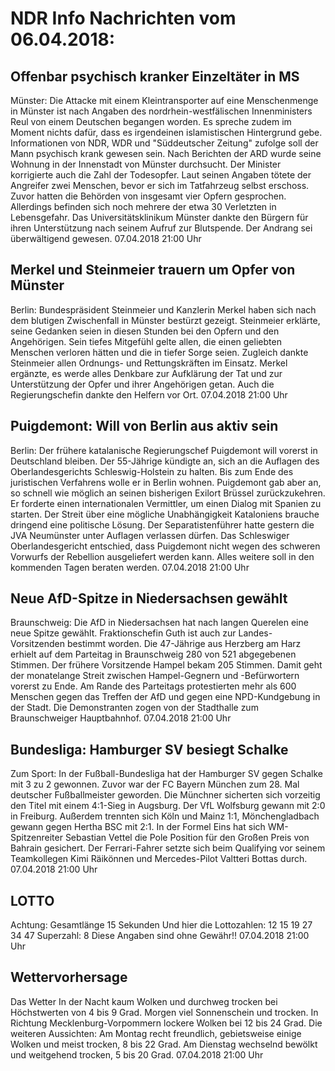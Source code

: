# NDR Info Nachrichten vom 06.04.2018:


## Offenbar psychisch kranker Einzeltäter in MS
Münster: Die Attacke mit einem Kleintransporter auf eine Menschenmenge in Münster ist nach Angaben des nordrhein-westfälischen Innenministers Reul von einem Deutschen begangen worden. Es spreche zudem im Moment nichts dafür, dass es irgendeinen islamistischen Hintergrund gebe. Informationen von NDR, WDR und "Süddeutscher Zeitung" zufolge soll der Mann psychisch krank gewesen sein. Nach Berichten der ARD wurde seine Wohnung in der Innenstadt von Münster durchsucht. Der Minister korrigierte auch die Zahl der Todesopfer. Laut seinen Angaben tötete der Angreifer zwei Menschen, bevor er sich im Tatfahrzeug selbst erschoss. Zuvor hatten die Behörden von insgesamt vier Opfern gesprochen. Allerdings befinden sich noch mehrere der etwa 30 Verletzten in Lebensgefahr. Das Universitätsklinikum Münster dankte den Bürgern für ihren Unterstützung nach seinem Aufruf zur Blutspende. Der Andrang sei überwältigend gewesen. 07.04.2018 21:00 Uhr 

## Merkel und Steinmeier trauern um Opfer von Münster
Berlin: Bundespräsident Steinmeier und Kanzlerin Merkel haben sich nach dem blutigen Zwischenfall in Münster bestürzt gezeigt. Steinmeier erklärte, seine Gedanken seien in diesen Stunden bei den Opfern und den Angehörigen. Sein tiefes Mitgefühl gelte allen, die einen geliebten Menschen verloren hätten und die in tiefer Sorge seien. Zugleich dankte Steinmeier allen Ordnungs- und Rettungskräften im Einsatz. Merkel ergänzte, es werde alles Denkbare zur Aufklärung der Tat und zur Unterstützung der Opfer und ihrer Angehörigen getan. Auch die Regierungschefin dankte den Helfern vor Ort. 07.04.2018 21:00 Uhr 

## Puigdemont: Will von Berlin aus aktiv sein
Berlin: Der frühere katalanische Regierungschef Puigdemont will vorerst in Deutschland bleiben. Der 55-Jährige kündigte an, sich an die Auflagen des Oberlandesgerichts Schleswig-Holstein zu halten. Bis zum Ende des juristischen Verfahrens wolle er in Berlin wohnen. Puigdemont gab aber an, so schnell wie möglich an seinen bisherigen Exilort Brüssel zurückzukehren. Er forderte einen internationalen Vermittler, um einen Dialog mit Spanien zu starten. Der Streit über eine mögliche Unabhängigkeit Kataloniens brauche dringend eine politische Lösung. Der Separatistenführer hatte gestern die JVA Neumünster unter Auflagen verlassen dürfen. Das Schleswiger Oberlandesgericht entschied, dass Puigdemont nicht wegen des schweren Vorwurfs der Rebellion ausgeliefert werden kann. Alles weitere soll in den kommenden Tagen beraten werden. 07.04.2018 21:00 Uhr 

## Neue AfD-Spitze in Niedersachsen gewählt
Braunschweig:	Die AfD in Niedersachsen hat nach langen Querelen eine neue Spitze gewählt. Fraktionschefin Guth ist auch zur Landes-Vorsitzenden bestimmt worden. Die 47-Jährige aus Herzberg am Harz erhielt auf dem Parteitag in Braunschweig 280 von 521 abgegebenen Stimmen. Der frühere Vorsitzende Hampel bekam 205 Stimmen. Damit geht der monatelange Streit zwischen Hampel-Gegnern und -Befürwortern vorerst zu Ende. Am Rande des Parteitags protestierten mehr als 600 Menschen gegen das Treffen der AfD und gegen eine NPD-Kundgebung in der Stadt. Die Demonstranten zogen von der Stadthalle zum Braunschweiger Hauptbahnhof. 07.04.2018 21:00 Uhr 

## Bundesliga: Hamburger SV besiegt Schalke
Zum Sport: In der Fußball-Bundesliga hat der Hamburger SV gegen Schalke mit 3 zu 2 gewonnen. Zuvor war der FC Bayern München zum 28. Mal deutscher Fußballmeister geworden. Die Münchner sicherten sich vorzeitig den Titel mit einem 4:1-Sieg in Augsburg. Der VfL Wolfsburg gewann mit 2:0 in Freiburg. Außerdem trennten sich Köln und Mainz 1:1, Mönchengladbach gewann gegen Hertha BSC mit 2:1. In der Formel Eins hat sich WM-Spitzenreiter Sebastian Vettel die Pole Position für den Großen Preis von Bahrain gesichert. Der Ferrari-Fahrer setzte sich beim Qualifying vor seinem Teamkollegen Kimi Räikönnen und Mercedes-Pilot Valtteri Bottas durch. 07.04.2018 21:00 Uhr 

## LOTTO
Achtung: Gesamtlänge 15 Sekunden Und hier die Lottozahlen:
12		15		19		27		34		47
Superzahl:		8 Diese Angaben sind ohne Gewähr!! 07.04.2018 21:00 Uhr 

## Wettervorhersage
Das Wetter In der Nacht kaum Wolken und durchweg trocken bei Höchstwerten von 4 bis 9 Grad. Morgen viel Sonnenschein und trocken. In Richtung Mecklenburg-Vorpommern lockere Wolken bei 12 bis 24 Grad. Die weiteren Aussichten: Am Montag recht freundlich, gebietsweise einige Wolken und meist trocken, 8 bis 22 Grad. Am Dienstag wechselnd bewölkt und weitgehend trocken, 5 bis 20 Grad. 07.04.2018 21:00 Uhr 
